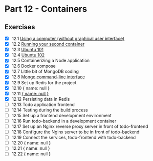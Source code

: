 # Part 12 - Containers

## Exercises

- [x] 12.1 [Using a computer (without graphical user interface)](script-answers/exercise12_1.txt)  
- [x] 12.2 [Running your second container](script-answers/exercise12_2.txt)  
- [x] 12.3 [Ubuntu 101](script-answers/exercise12_3.txt)  
- [x] 12.4 [Ubuntu 102](script-answers/exercise12_4.txt)  
- [x] 12.5 Containerizing a Node application  
- [x] 12.6 Docker compose  
- [x] 12.7 Little bit of MongoDB coding  
- [x] 12.8 [Mongo command-line interface](script-answers/exercise12_8.txt)  
- [x] 12.9 Set up Redis for the project  
- [x] 12.10 { name: null }  
- [x] 12.11 [{ name: null }](script-answers/exercise12_11.txt)  
- [x] 12.12 Persisting data in Redis  
- [ ] 12.13 Todo application frontend  
- [ ] 12.14 Testing during the build process  
- [ ] 12.15 Set up a frontend development environment  
- [ ] 12.16 Run todo-backend in a development container  
- [ ] 12.17 Set up an Nginx reverse proxy server in front of todo-frontend  
- [ ] 12.18 Configure the Nginx server to be in front of todo-backend  
- [ ] 12.19 Connect the services, todo-frontend with todo-backend  
- [ ] 12.20 { name: null }  
- [ ] 12.21 { name: null }  
- [ ] 12.22 { name: null }  

